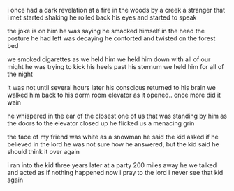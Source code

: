 i once had a dark revelation
at a fire in the woods by a creek
a stranger that i met started shaking
he rolled back his eyes and started to speak

the joke is on him he was saying
he smacked himself in the head
the posture he had left was decaying
he contorted and twisted on the forest bed

we smoked cigarettes as we held him
we held him down with all of our might
he was trying to kick his heels past his sternum
we held him for all of the night

it was not until several hours later
his conscious returned to his brain
we walked him back to his dorm room elevator
as it opened.. once more did it wain

he whispered in the ear of the closest
one of us that was standing by him
as the doors to the elevator closed up
he flicked us a menacing grin

the face of my friend was white as a snowman
he said the kid asked if he believed in the lord
he was not sure how he answered, but
the kid said he should think it over again

i ran into the kid three years later
at a party 200 miles away
he we talked and acted as if nothing happened
now i pray to the lord i never see that kid again
